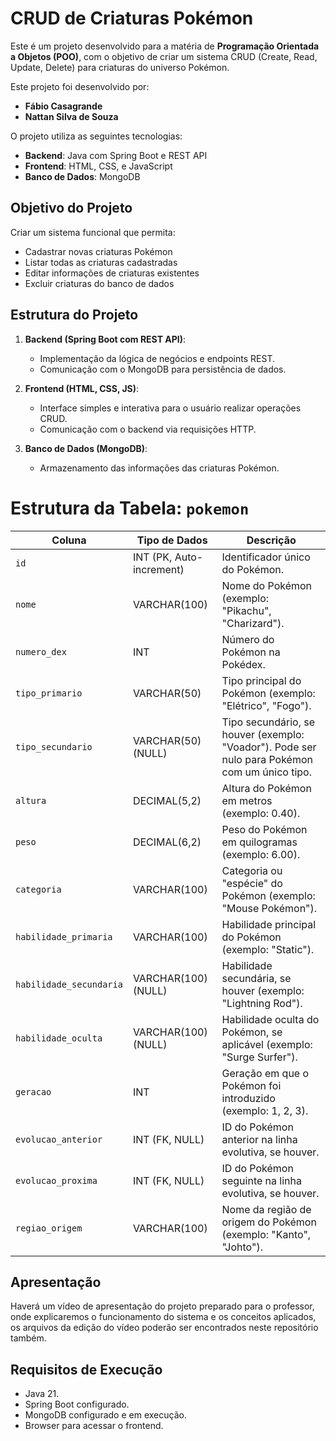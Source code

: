 # CRUD de Criaturas Pokémon

Este é um projeto desenvolvido para a matéria de **Programação Orientada a Objetos (POO)**, com o objetivo de criar um sistema CRUD (Create, Read, Update, Delete) para criaturas do universo Pokémon. 

Este projeto foi desenvolvido por:

- **Fábio Casagrande**
- **Nattan Silva de Souza**

O projeto utiliza as seguintes tecnologias:

- **Backend**: Java com Spring Boot e REST API
- **Frontend**: HTML, CSS, e JavaScript
- **Banco de Dados**: MongoDB

## Objetivo do Projeto

Criar um sistema funcional que permita:

- Cadastrar novas criaturas Pokémon
- Listar todas as criaturas cadastradas
- Editar informações de criaturas existentes
- Excluir criaturas do banco de dados

## Estrutura do Projeto

1. **Backend (Spring Boot com REST API)**:
   - Implementação da lógica de negócios e endpoints REST.
   - Comunicação com o MongoDB para persistência de dados.

2. **Frontend (HTML, CSS, JS)**:
   - Interface simples e interativa para o usuário realizar operações CRUD.
   - Comunicação com o backend via requisições HTTP.

3. **Banco de Dados (MongoDB)**:
   - Armazenamento das informações das criaturas Pokémon.
  
# Estrutura da Tabela: `pokemon`

| **Coluna**               | **Tipo de Dados**          | **Descrição**                                                                 |
|--------------------------|---------------------------|-------------------------------------------------------------------------------|
| `id`                     | INT (PK, Auto-increment)  | Identificador único do Pokémon.                                              |
| `nome`                   | VARCHAR(100)             | Nome do Pokémon (exemplo: "Pikachu", "Charizard").                           |
| `numero_dex`             | INT                      | Número do Pokémon na Pokédex.                                                |
| `tipo_primario`          | VARCHAR(50)              | Tipo principal do Pokémon (exemplo: "Elétrico", "Fogo").                     |
| `tipo_secundario`        | VARCHAR(50) (NULL)       | Tipo secundário, se houver (exemplo: "Voador"). Pode ser nulo para Pokémon com um único tipo. |
| `altura`                 | DECIMAL(5,2)             | Altura do Pokémon em metros (exemplo: 0.40).                                 |
| `peso`                   | DECIMAL(6,2)             | Peso do Pokémon em quilogramas (exemplo: 6.00).                              |
| `categoria`              | VARCHAR(100)             | Categoria ou "espécie" do Pokémon (exemplo: "Mouse Pokémon").                |
| `habilidade_primaria`    | VARCHAR(100)             | Habilidade principal do Pokémon (exemplo: "Static").                         |
| `habilidade_secundaria`  | VARCHAR(100) (NULL)      | Habilidade secundária, se houver (exemplo: "Lightning Rod").                 |
| `habilidade_oculta`      | VARCHAR(100) (NULL)      | Habilidade oculta do Pokémon, se aplicável (exemplo: "Surge Surfer").        |
| `geracao`                | INT                      | Geração em que o Pokémon foi introduzido (exemplo: 1, 2, 3).                 |
| `evolucao_anterior`      | INT (FK, NULL)           | ID do Pokémon anterior na linha evolutiva, se houver.                        |
| `evolucao_proxima`       | INT (FK, NULL)           | ID do Pokémon seguinte na linha evolutiva, se houver.                        |
| `regiao_origem`          | VARCHAR(100)             | Nome da região de origem do Pokémon (exemplo: "Kanto", "Johto").             |

## Apresentação

Haverá um vídeo de apresentação do projeto preparado para o professor, onde explicaremos o funcionamento do sistema e os conceitos aplicados, os arquivos da edição do vídeo poderão ser encontrados neste repositório também.

## Requisitos de Execução

- Java 21.
- Spring Boot configurado.
- MongoDB configurado e em execução.
- Browser para acessar o frontend.

